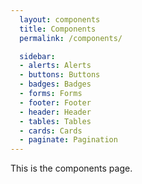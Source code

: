 ```yaml
---
  layout: components
  title: Components
  permalink: /components/

  sidebar:
  - alerts: Alerts
  - buttons: Buttons
  - badges: Badges
  - forms: Forms
  - footer: Footer
  - header: Header
  - tables: Tables
  - cards: Cards
  - paginate: Pagination
---
```


This is the components page.
